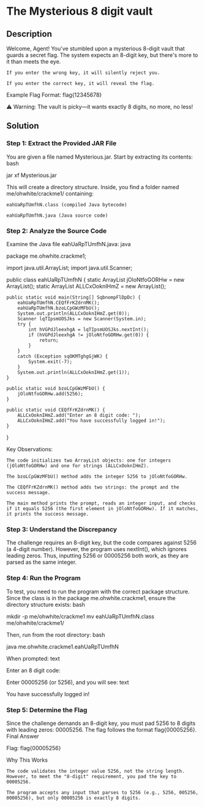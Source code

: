 # The Mysterious 8 digit vault

## Description

Welcome, Agent! You've stumbled upon a mysterious 8-digit vault that guards a secret flag. The system expects an 8-digit key, but there's more to it than meets the eye.

    If you enter the wrong key, it will silently reject you.

    If you enter the correct key, it will reveal the flag.

Example Flag Format: flag{12345678}

⚠️ Warning: The vault is picky—it wants exactly 8 digits, no more, no less!

## Solution

### Step 1: Extract the Provided JAR File

You are given a file named Mysterious.jar. Start by extracting its contents:
bash

jar xf Mysterious.jar

This will create a directory structure. Inside, you find a folder named me/ohwhite/crackme1/ containing:

    eahUaRpTUmfhN.class (compiled Java bytecode)

    eahUaRpTUmfhN.java (Java source code)

### Step 2: Analyze the Source Code

Examine the Java file eahUaRpTUmfhN.java:
java

package me.ohwhite.crackme1;

import java.util.ArrayList;
import java.util.Scanner;

public class eahUaRpTUmfhN {
    static ArrayList<Integer> jOloNtfoGORHw = new ArrayList();
    static ArrayList<String> ALLCxOoknIHmZ = new ArrayList();

    public static void main(String[] SqbnompFlDpDc) {
        eahUaRpTUmfhN.CEQfFrKZdrnMK();
        eahUaRpTUmfhN.bzoLCpGWzMFbU();
        System.out.println(ALLCxOoknIHmZ.get(0));
        Scanner lqTIpsmUOSJks = new Scanner(System.in);
        try {
            int hVGPdJleexhgA = lqTIpsmUOSJks.nextInt();
            if (hVGPdJleexhgA != jOloNtfoGORHw.get(0)) {
                return;
            }
        }
        catch (Exception sqOKMTghgGjWK) {
            System.exit(-7);
        }
        System.out.println(ALLCxOoknIHmZ.get(1));
    }

    public static void bzoLCpGWzMFbU() {
        jOloNtfoGORHw.add(5256);
    }

    public static void CEQfFrKZdrnMK() {
        ALLCxOoknIHmZ.add("Enter an 8 digit code: ");
        ALLCxOoknIHmZ.add("You have successfully logged in!");
    }
}

Key Observations:

    The code initializes two ArrayList objects: one for integers (jOloNtfoGORHw) and one for strings (ALLCxOoknIHmZ).

    The bzoLCpGWzMFbU() method adds the integer 5256 to jOloNtfoGORHw.

    The CEQfFrKZdrnMK() method adds two strings: the prompt and the success message.

    The main method prints the prompt, reads an integer input, and checks if it equals 5256 (the first element in jOloNtfoGORHw). If it matches, it prints the success message.

### Step 3: Understand the Discrepancy

The challenge requires an 8-digit key, but the code compares against 5256 (a 4-digit number). However, the program uses nextInt(), which ignores leading zeros. Thus, inputting 5256 or 00005256 both work, as they are parsed as the same integer.

### Step 4: Run the Program

To test, you need to run the program with the correct package structure. Since the class is in the package me.ohwhite.crackme1, ensure the directory structure exists:
bash

mkdir -p me/ohwhite/crackme1
mv eahUaRpTUmfhN.class me/ohwhite/crackme1/

Then, run from the root directory:
bash

java me.ohwhite.crackme1.eahUaRpTUmfhN

When prompted:
text

Enter an 8 digit code:

Enter 00005256 (or 5256), and you will see:
text

You have successfully logged in!

### Step 5: Determine the Flag

Since the challenge demands an 8-digit key, you must pad 5256 to 8 digits with leading zeros: 00005256. The flag follows the format flag{00005256}.
Final Answer

Flag: flag{00005256}

Why This Works

    The code validates the integer value 5256, not the string length. However, to meet the "8-digit" requirement, you pad the key to 00005256.

    The program accepts any input that parses to 5256 (e.g., 5256, 005256, 00005256), but only 00005256 is exactly 8 digits.
